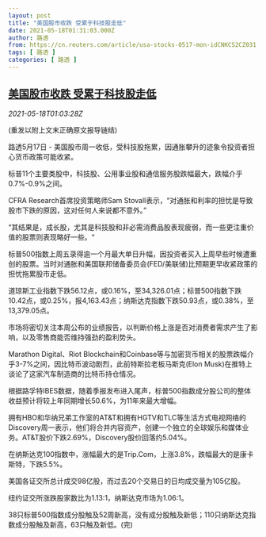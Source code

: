 ```yaml
---
layout: post
title: "美国股市收跌 受累于科技股走低"
date: 2021-05-18T01:31:03.000Z
author: 路透
from: https://cn.reuters.com/article/usa-stocks-0517-mon-idCNKCS2CZ031
tags: [ 路透 ]
categories: [ 路透 ]
---
```

<!--1621301463000-->
[美国股市收跌 受累于科技股走低](https://cn.reuters.com/article/usa-stocks-0517-mon-idCNKCS2CZ031)
------

<div>
<div><i>2021-05-18T01:03:28Z</i></div><p>(重发以附上文末正确原文报导链结)</p><p>路透5月17日 - 美国股市周一收低，受科技股拖累，因通胀攀升的迹象令投资者担心货币政策可能收紧。</p><p>标普11个主要类股中，科技股、公用事业股和通信服务股跌幅最大，跌幅介乎0.7%-0.9%之间。</p><p>CFRA Research首席投资策略师Sam Stovall表示，“对通胀和利率的担忧是导致股市下跌的原因，这对任何人来说都不意外。”</p><p>“其结果是，成长股，尤其是科技股和非必需消费品股表现疲弱，而一些更注重价值的股票则表现略好一些。“</p><p>标普500指数上周五录得逾一个月最大单日升幅，因投资者买入上周早些时候遭重创的股票。当时对通胀和美国联邦储备委员会(FED/美联储)比预期更早收紧政策的担忧拖累股市走低。</p><p>道琼斯工业指数下跌56.12点，或0.16%，至34,326.01点；标普500指数下跌10.42点，或0.25%，报4,163.43点；纳斯达克指数下跌50.93点，或0.38%，至13,379.05点。</p><p>市场将密切关注本周公布的业绩报告，以判断价格上涨是否对消费者需求产生了影响，以及零售商能否维持强劲的盈利势头。</p><p>Marathon Digital、Riot Blockchain和Coinbase等与加密货币相关的股票跌幅介乎3-7%之间，因比特币波动剧烈，此前特斯拉老板马斯克(Elon Musk)在推特上谈论了这家汽车制造商的比特币持仓情况。</p><p>根据路孚特IBES数据，随着季报发布进入尾声，标普500指数成分股公司的整体收益预计将较上年同期增长50.6%，为11年来最大增幅。</p><p>拥有HBO和华纳兄弟工作室的AT&amp;T和拥有HGTV和TLC等生活方式电视网络的Discovery周一表示，他们将合并内容资产，创建一个独立的全球娱乐和媒体业务。AT&amp;T股价下跌2.69%，Discovery股价回落约5.04%。</p><p>在纳斯达克100指数中，涨幅最大的是Trip.Com，上涨3.8%，跌幅最大的是康卡斯特，下跌5.5%。</p><p>美国各证交所总计成交98亿股，而过去20个交易日的日均成交量为105亿股。</p><p>纽约证交所涨跌股家数比为1.13:1，纳斯达克市场为1.06:1。</p><p>38只标普500指数成分股触及52周新高，没有成分股触及新低；110只纳斯达克指数成分股触及新高，63只触及新低。(完)</p>
</div>
